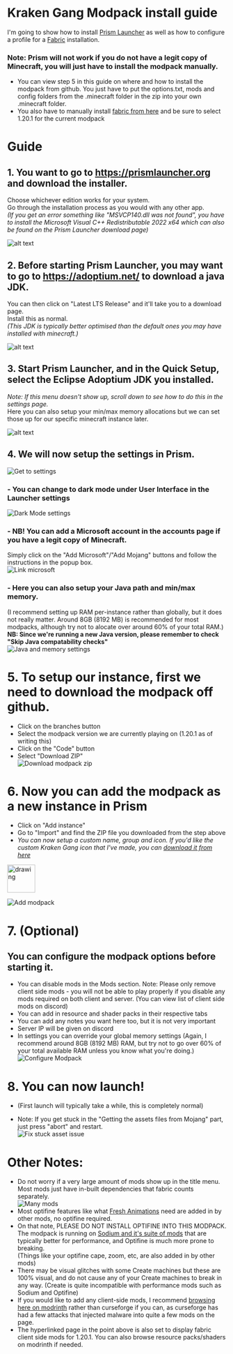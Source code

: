 # Kraken Gang Modpack install guide

I'm going to show how to install [Prism Launcher](https://prismlauncher.org) as well as how to configure a profile for a [Fabric](https://fabricmc.net) installation.  


### Note: Prism will not work if you do not have a legit copy of Minecraft, you will just have to install the modpack manually. 
 - You can view step 5 in this guide on where and how to install the modpack from github. You just have to put the options.txt, mods and config folders from the .minecraft folder in the zip into your own .minecraft folder.
 - You also have to manually install [fabric from here](https://fabricmc.net) and be sure to select 1.20.1 for the current modpack


# Guide
## 1. You want to go to https://prismlauncher.org and download the installer.  
Choose whichever edition works for your system.  
Go through the installation process as you would with any other app.  
*(If you get an error something like "MSVCP140.dll was not found", you have to install the Microsoft Visual C++ Redistributable 2022 x64 which can also be found on the Prism Launcher download page)*

![alt text](src/prism_page.png "Prism Launcher page")

## 2. Before starting Prism Launcher, you may want to go to https://adoptium.net/ to download a java JDK.  
You can then click on "Latest LTS Release" and it'll take you to a download page.  
Install this as normal.  
*(This JDK is typically better optimised than the default ones you may have installed with minecraft.)*

![alt text](src/adoptium_page.png "Prism Launcher page")


## 3. Start Prism Launcher, and in the Quick Setup, select the Eclipse Adoptium JDK you installed.  
*Note: If this menu doesn't show up, scroll down to see how to do this in the settings page.*  
Here you can also setup your min/max memory allocations but we can set those up for our specific minecraft instance later.  

![alt text](src/prism_launcher_setup_java.png "Prism Setup Java page")

## 4. We will now setup the settings in Prism.  

![Get to settings](src/pl_settings.png)

### - You can change to dark mode under User Interface in the Launcher settings
![Dark Mode settings](src/dark_mode.png) 

### - **NB!** You can add a Microsoft account in the accounts page if you have a legit copy of Minecraft.  
Simply click on the "Add Microsoft"/"Add Mojang" buttons and follow the instructions in the popup box.  
![Link microsoft](src/plauncher_microsoft_link.png)

### - Here you can also setup your Java path and min/max memory.  
(I recommend setting up RAM per-instance rather than globally, but it does not really matter. Around 8GB (8192 MB) is recommended for most modpacks, although try not to alocate over around 60% of your total RAM.)  
**NB: Since we're running a new Java version, please remember to check "Skip Java compatability checks"**   
![Java and memory settings](src/plauncher_java_and_memory.png)

# 5. To setup our instance, first we need to download the modpack off github.
- Click on the branches button
- Select the modpack version we are currently playing on (1.20.1 as of writing this)
- Click on the "Code" button
- Select "Download ZIP"  
![Download modpack zip](src/download_github.png)


# 6. Now you can add the modpack as a new instance in Prism
- Click on "Add instance"
- Go to "Import" and find the ZIP file you downloaded from the step above  
- *You can now setup a custom name, group and icon. If you'd like the custom Kraken Gang icon that I've made, you can [download it from here](https://github.com/FuriaPaladins/Minecraft-Modpack/tree/main/src/kraken_icon.png)*  
<img src="src/kraken_icon.png" alt="drawing" width="64"/>  

![Add modpack](src/add_modpack.png)

# 7. (Optional)
## You can configure the modpack options before starting it.
- You can disable mods in the Mods section. Note: Please only remove client side mods - you will not be able to play properly if you disable any mods required on both client and server. (You can view list of client side mods on discord)
- You can add in resource and shader packs in their respective tabs
- You can add any notes you want here too, but it is not very important
- Server IP will be given on discord
- In settings you can override your global memory settings (Again, I recommend around 8GB (8192 MB) RAM, but try not to go over 60% of your total available RAM unless you know what you're doing.)  
![Configure Modpack](src/configure_modpack.png)


# 8. You can now launch!
-  (First launch will typically take a while, this is completely normal)

- Note: If you get stuck in the "Getting the assets files from Mojang" part, just press "abort" and restart.   
![Fix stuck asset issue](src/abort_asset_files.png)

# Other Notes:
- Do not worry if a very large amount of mods show up in the title menu. Most mods just have in-built dependencies that fabric counts separately.  
![Many mods](src/many_mods.png)
- Most optifine features like what [Fresh Animations](https://modrinth.com/resourcepack/fresh-animations) need are added in by other mods, no optifine required.
- On that note, PLEASE DO NOT INSTALL OPTIFINE INTO THIS MODPACK. The modpack is running on [Sodium and it's suite of mods](https://modrinth.com/mod/sodium) that are typically better for performance, and Optifine is much more prone to breaking.  
(Things like your optifine cape, zoom, etc, are also added in by other mods)
- There may be visual glitches with some Create machines but these are 100% visual, and do not cause any of your Create machines to break in any way. (Create is quite incompatible with performance mods such as Sodium and Optifine)
- If you would like to add any client-side mods, I recommend [browsing here on modrinth](https://modrinth.com/mods?g=categories:%27fabric%27&v=1.20.1&e=client) rather than curseforge if you can, as curseforge has had a few attacks that injected malware into quite a few mods on the page. 
- The hyperlinked page in the point above is also set to display fabric client side mods for 1.20.1. You can also browse resource packs/shaders on modrinth if needed.
